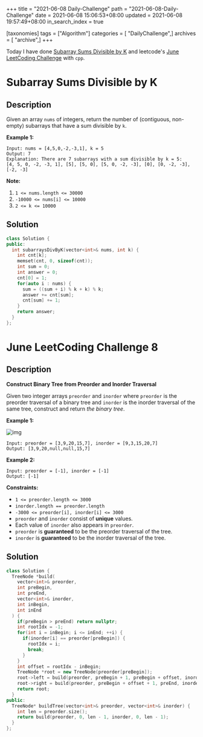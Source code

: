 +++
title = "2021-06-08 Daily-Challenge"
path = "2021-06-08-Daily-Challenge"
date = 2021-06-08 15:06:53+08:00
updated = 2021-06-08 19:57:49+08:00
in_search_index = true

[taxonomies]
tags = ["Algorithm"]
categories = [ "DailyChallenge",]
archives = [ "archive",]
+++

Today I have done [Subarray Sums Divisible by K](https://leetcode.com/problems/subarray-sums-divisible-by-k/description/) and leetcode's [June LeetCoding Challenge](https://leetcode.com/explore/challenge/card/june-leetcoding-challenge-2021/603/week-1-june-1st-june-7th/3771/) with `cpp`.

<!-- more -->

# Subarray Sums Divisible by K

## Description

Given an array `nums` of integers, return the number of (contiguous, non-empty) subarrays that have a sum divisible by `k`.

 

**Example 1:**

```
Input: nums = [4,5,0,-2,-3,1], k = 5
Output: 7
Explanation: There are 7 subarrays with a sum divisible by k = 5:
[4, 5, 0, -2, -3, 1], [5], [5, 0], [5, 0, -2, -3], [0], [0, -2, -3], [-2, -3]
```

 

**Note:**

1. `1 <= nums.length <= 30000`
2. `-10000 <= nums[i] <= 10000`
3. `2 <= k <= 10000`

## Solution

``` cpp
class Solution {
public:
  int subarraysDivByK(vector<int>& nums, int k) {
    int cnt[k];
    memset(cnt, 0, sizeof(cnt));
    int sum = 0;
    int answer = 0;
    cnt[0] = 1;
    for(auto i : nums) {
      sum = ((sum + i) % k + k) % k;
      answer += cnt[sum];
      cnt[sum] += 1;
    }
    return answer;
  }
};
```

# June LeetCoding Challenge 8

## Description

**Construct Binary Tree from Preorder and Inorder Traversal**

Given two integer arrays `preorder` and `inorder` where `preorder` is the preorder traversal of a binary tree and `inorder` is the inorder traversal of the same tree, construct and return *the binary tree*.

 

**Example 1:**

![img](https://assets.leetcode.com/uploads/2021/02/19/tree.jpg)

```
Input: preorder = [3,9,20,15,7], inorder = [9,3,15,20,7]
Output: [3,9,20,null,null,15,7]
```

**Example 2:**

```
Input: preorder = [-1], inorder = [-1]
Output: [-1]
```

 

**Constraints:**

- `1 <= preorder.length <= 3000`
- `inorder.length == preorder.length`
- `-3000 <= preorder[i], inorder[i] <= 3000`
- `preorder` and `inorder` consist of **unique** values.
- Each value of `inorder` also appears in `preorder`.
- `preorder` is **guaranteed** to be the preorder traversal of the tree.
- `inorder` is **guaranteed** to be the inorder traversal of the tree.

## Solution

``` cpp
class Solution {
  TreeNode *build(
    vector<int>& preorder,
    int preBegin,
    int preEnd,
    vector<int>& inorder,
    int inBegin,
    int inEnd
  ) {
    if(preBegin > preEnd) return nullptr;
    int rootIdx = -1;
    for(int i = inBegin; i <= inEnd; ++i) {
      if(inorder[i] == preorder[preBegin]) {
        rootIdx = i;
        break;
      }
    }
    int offset = rootIdx - inBegin;
    TreeNode *root = new TreeNode(preorder[preBegin]);
    root->left = build(preorder, preBegin + 1, preBegin + offset, inorder, inBegin, inBegin + offset - 1);
    root->right = build(preorder, preBegin + offset + 1, preEnd, inorder, inBegin + offset + 1, inEnd);
    return root;
  }
public:
  TreeNode* buildTree(vector<int>& preorder, vector<int>& inorder) {
    int len = preorder.size();
    return build(preorder, 0, len - 1, inorder, 0, len - 1);
  }
};
```
